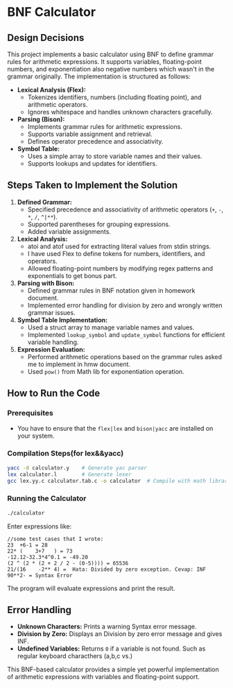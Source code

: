 # BNF Calculator

## Design Decisions

This project implements a basic calculator using BNF to define grammar rules for arithmetic expressions. It supports variables, floating-point numbers, and exponentiation also negative numbers which wasn't in the grammar originally. The implementation is structured as follows:

- **Lexical Analysis (Flex):**
  - Tokenizes identifiers, numbers (including floating point), and arithmetic operators.
  - Ignores whitespace and handles unknown characters gracefully.
- **Parsing (Bison):**
  - Implements grammar rules for arithmetic expressions.
  - Supports variable assignment and retrieval.
  - Defines operator precedence and associativity.
- **Symbol Table:**
  - Uses a simple array to store variable names and their values.
  - Supports lookups and updates for identifiers.

## Steps Taken to Implement the Solution

1. **Defined Grammar:**
   - Specified precedence and associativity of arithmetic operators (`+`, `-`, `*`, `/`, `^|**`).
   - Supported parentheses for grouping expressions.
   - Added variable assignments.
2. **Lexical Analysis:**
   - atoi and atof used for extracting literal values from stdin strings.
   - I have used Flex to define tokens for numbers, identifiers, and operators.
   - Allowed floating-point numbers by modifying regex patterns and exponentials to get bonus part.
4. **Parsing with Bison:**
   - Defined grammar rules in BNF notation given in homework document.
   - Implemented error handling for division by zero and wrongly written grammar issues.
5. **Symbol Table Implementation:**
   - Used a struct array to manage variable names and values.
   - Implemented `lookup_symbol` and `update_symbol` functions for efficient variable handling.
6. **Expression Evaluation:**
   - Performed arithmetic operations based on the grammar rules asked me to implement in hmw document.
   - Used `pow()` from Math lib for exponentiation operation.

## How to Run the Code

### Prerequisites
- You have to ensure that the `flex|lex` and `bison|yacc` are installed on your system.

### Compilation Steps(for lex&&yacc)
```bash
yacc -d calculator.y    # Generate yac parser
lex calculator.l        # Generate lexer
gcc lex.yy.c calculator.tab.c -o calculator  # Compile with math library (if this step do not work try with lm like-> gcc -o calculator calculator.tab.c lex.yy.c -lm)
```

### Running the Calculator
```bash
./calculator
```
Enter expressions like:
```plaintext
//some test cases that I wrote:
23  +6-1 = 28
22* (    3+7   ) = 73
-12.12-32.3*4^0.1 = -49.20
(2 ^ (2 * (2 + 2 / 2 - (0-5)))) = 65536
21/(16    -2** 4) =  Hata: Divided by zero exception. Cevap: INF
90**2- = Syntax Error
```
The program will evaluate expressions and print the result.

## Error Handling
- **Unknown Characters:** Prints a warning Syntax error message.
- **Division by Zero:** Displays an Division by zero error message and gives INF.
- **Undefined Variables:** Returns `0` if a variable is not found. Such as regular keyboard characthers (a,b,c vs.)

This BNF-based calculator provides a simple yet powerful implementation of arithmetic expressions with variables and floating-point support.


